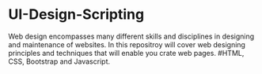 # UI-Design-Scripting
Web design encompasses many different skills and disciplines in designing and maintenance of websites.
In this repositroy will cover web designing principles and techniques that will enable you crate web pages.
#HTML, CSS, Bootstrap and Javascript.
